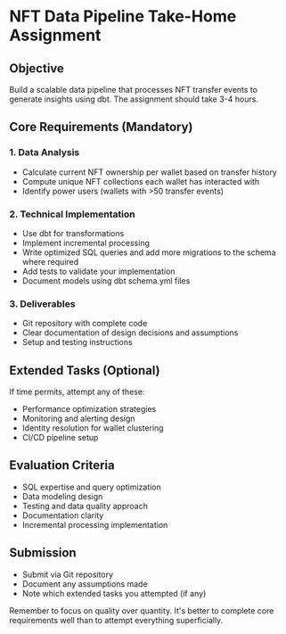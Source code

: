 # NFT Data Pipeline Take-Home Assignment

## Objective
Build a scalable data pipeline that processes NFT transfer events to generate insights using dbt. The assignment should take 3-4 hours.

## Core Requirements (Mandatory)

### 1. Data Analysis
- Calculate current NFT ownership per wallet based on transfer history
- Compute unique NFT collections each wallet has interacted with
- Identify power users (wallets with >50 transfer events)

### 2. Technical Implementation
- Use dbt for transformations
- Implement incremental processing
- Write optimized SQL queries and add more migrations to the schema where required
- Add tests to validate your implementation
- Document models using dbt schema.yml files

### 3. Deliverables
- Git repository with complete code
- Clear documentation of design decisions and assumptions
- Setup and testing instructions

## Extended Tasks (Optional)
If time permits, attempt any of these:
- Performance optimization strategies
- Monitoring and alerting design
- Identity resolution for wallet clustering
- CI/CD pipeline setup

## Evaluation Criteria
- SQL expertise and query optimization
- Data modeling design
- Testing and data quality approach
- Documentation clarity
- Incremental processing implementation

## Submission
- Submit via Git repository
- Document any assumptions made
- Note which extended tasks you attempted (if any)

Remember to focus on quality over quantity. It's better to complete core requirements well than to attempt everything superficially.